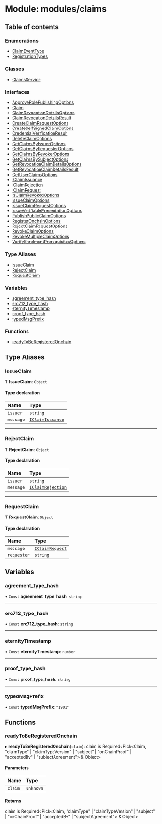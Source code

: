 # Module: modules/claims

## Table of contents

### Enumerations

- [ClaimEventType](../enums/modules_claims.ClaimEventType.md)
- [RegistrationTypes](../enums/modules_claims.RegistrationTypes.md)

### Classes

- [ClaimsService](../classes/modules_claims.ClaimsService.md)

### Interfaces

- [ApproveRolePublishingOptions](../interfaces/modules_claims.ApproveRolePublishingOptions.md)
- [Claim](../interfaces/modules_claims.Claim.md)
- [ClaimRevocationDetailsOptions](../interfaces/modules_claims.ClaimRevocationDetailsOptions.md)
- [ClaimRevocationDetailsResult](../interfaces/modules_claims.ClaimRevocationDetailsResult.md)
- [CreateClaimRequestOptions](../interfaces/modules_claims.CreateClaimRequestOptions.md)
- [CreateSelfSignedClaimOptions](../interfaces/modules_claims.CreateSelfSignedClaimOptions.md)
- [CredentialVerificationResult](../interfaces/modules_claims.CredentialVerificationResult.md)
- [DeleteClaimOptions](../interfaces/modules_claims.DeleteClaimOptions.md)
- [GetClaimsByIssuerOptions](../interfaces/modules_claims.GetClaimsByIssuerOptions.md)
- [GetClaimsByRequesterOptions](../interfaces/modules_claims.GetClaimsByRequesterOptions.md)
- [GetClaimsByRevokerOptions](../interfaces/modules_claims.GetClaimsByRevokerOptions.md)
- [GetClaimsBySubjectOptions](../interfaces/modules_claims.GetClaimsBySubjectOptions.md)
- [GetRevocationClaimDetailsOptions](../interfaces/modules_claims.GetRevocationClaimDetailsOptions.md)
- [GetRevocationClaimDetailsResult](../interfaces/modules_claims.GetRevocationClaimDetailsResult.md)
- [GetUserClaimsOptions](../interfaces/modules_claims.GetUserClaimsOptions.md)
- [IClaimIssuance](../interfaces/modules_claims.IClaimIssuance.md)
- [IClaimRejection](../interfaces/modules_claims.IClaimRejection.md)
- [IClaimRequest](../interfaces/modules_claims.IClaimRequest.md)
- [IsClaimRevokedOptions](../interfaces/modules_claims.IsClaimRevokedOptions.md)
- [IssueClaimOptions](../interfaces/modules_claims.IssueClaimOptions.md)
- [IssueClaimRequestOptions](../interfaces/modules_claims.IssueClaimRequestOptions.md)
- [IssueVerifiablePresentationOptions](../interfaces/modules_claims.IssueVerifiablePresentationOptions.md)
- [PublishPublicClaimOptions](../interfaces/modules_claims.PublishPublicClaimOptions.md)
- [RegisterOnchainOptions](../interfaces/modules_claims.RegisterOnchainOptions.md)
- [RejectClaimRequestOptions](../interfaces/modules_claims.RejectClaimRequestOptions.md)
- [RevokeClaimOptions](../interfaces/modules_claims.RevokeClaimOptions.md)
- [RevokeMultipleClaimOptions](../interfaces/modules_claims.RevokeMultipleClaimOptions.md)
- [VerifyEnrolmentPrerequisitesOptions](../interfaces/modules_claims.VerifyEnrolmentPrerequisitesOptions.md)

### Type Aliases

- [IssueClaim](modules_claims.md#issueclaim)
- [RejectClaim](modules_claims.md#rejectclaim)
- [RequestClaim](modules_claims.md#requestclaim)

### Variables

- [agreement\_type\_hash](modules_claims.md#agreement_type_hash)
- [erc712\_type\_hash](modules_claims.md#erc712_type_hash)
- [eternityTimestamp](modules_claims.md#eternitytimestamp)
- [proof\_type\_hash](modules_claims.md#proof_type_hash)
- [typedMsgPrefix](modules_claims.md#typedmsgprefix)

### Functions

- [readyToBeRegisteredOnchain](modules_claims.md#readytoberegisteredonchain)

## Type Aliases

### IssueClaim

Ƭ **IssueClaim**: `Object`

#### Type declaration

| Name | Type |
| :------ | :------ |
| `issuer` | `string` |
| `message` | [`IClaimIssuance`](../interfaces/modules_claims.IClaimIssuance.md) |

___

### RejectClaim

Ƭ **RejectClaim**: `Object`

#### Type declaration

| Name | Type |
| :------ | :------ |
| `issuer` | `string` |
| `message` | [`IClaimRejection`](../interfaces/modules_claims.IClaimRejection.md) |

___

### RequestClaim

Ƭ **RequestClaim**: `Object`

#### Type declaration

| Name | Type |
| :------ | :------ |
| `message` | [`IClaimRequest`](../interfaces/modules_claims.IClaimRequest.md) |
| `requester` | `string` |

## Variables

### agreement\_type\_hash

• `Const` **agreement\_type\_hash**: `string`

___

### erc712\_type\_hash

• `Const` **erc712\_type\_hash**: `string`

___

### eternityTimestamp

• `Const` **eternityTimestamp**: `number`

___

### proof\_type\_hash

• `Const` **proof\_type\_hash**: `string`

___

### typedMsgPrefix

• `Const` **typedMsgPrefix**: ``"1901"``

## Functions

### readyToBeRegisteredOnchain

▸ **readyToBeRegisteredOnchain**(`claim`): claim is Required<Pick<Claim, "claimType" \| "claimTypeVersion" \| "subject" \| "onChainProof" \| "acceptedBy" \| "subjectAgreement"\> & Object\>

#### Parameters

| Name | Type |
| :------ | :------ |
| `claim` | `unknown` |

#### Returns

claim is Required<Pick<Claim, "claimType" \| "claimTypeVersion" \| "subject" \| "onChainProof" \| "acceptedBy" \| "subjectAgreement"\> & Object\>
